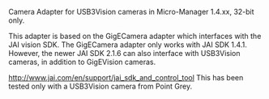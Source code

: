 Camera Adapter for USB3Vision cameras in Micro-Manager 1.4.xx, 32-bit only.

This adapter is based on the GigECamera adapter which interfaces with the JAI vision SDK. The GigECamera adapter only works with JAI SDK 1.4.1. However, the newer JAI SDK 2.1.6 can also interface with USB3Vision cameras, in addition to GigEVision cameras.

http://www.jai.com/en/support/jai_sdk_and_control_tool
This has been tested only with a USB3Vision camera from Point Grey.

